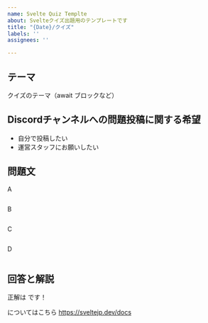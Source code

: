 ```yaml
---
name: Svelte Quiz Templte
about: Svelteクイズ出題用のテンプレートです
title: "{Date}/クイズ"
labels: ''
assignees: ''

---
```


## テーマ
クイズのテーマ（await ブロックなど）


## Discordチャンネルへの問題投稿に関する希望

<!-- 当てはまる方を残し、当てはまらない方を削除してください -->
- 自分で投稿したい
- 運営スタッフにお願いしたい

## 問題文

A
```javascript
```
B
```javascript
```
C
```javascript
```
D
```javascript
```

## 回答と解説

正解は  です！

についてはこちら
https://sveltejp.dev/docs
